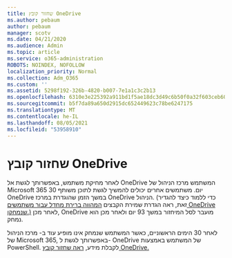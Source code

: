 ```yaml
---
title: שחזור קובץ OneDrive
ms.author: pebaum
author: pebaum
manager: scotv
ms.date: 04/21/2020
ms.audience: Admin
ms.topic: article
ms.service: o365-administration
ROBOTS: NOINDEX, NOFOLLOW
localization_priority: Normal
ms.collection: Adm_O365
ms.custom: ''
ms.assetid: 5298f192-326b-4820-b007-7e1a1c3c2b13
ms.openlocfilehash: 6310e3e225392a911bd1f5ae18dc3d49c6b50f0a32f603ceb60816657d5b3fc6
ms.sourcegitcommit: b5f7da89a650d2915dc652449623c78be6247175
ms.translationtype: MT
ms.contentlocale: he-IL
ms.lasthandoff: 08/05/2021
ms.locfileid: "53958910"
---
```

# <a name="restore-a-deleted-onedrive"></a>שחזור קובץ OneDrive

לאחר מחיקת משתמש, באפשרותך לגשת אל OneDrive המשתמש מרכז הניהול של Microsoft 365 30 יום. משתמשים אחרים יכולים להמשיך לגשת לתוכן משותף OneDrive במשך הזמן שהוגדרת במרכז OneDrive הניהול. (כדי ללמוד כיצד להגדיר זאת, ראה הגדרת שמירת הקבצים [המהווה ברירת מחדל עבור משתמשים OneDrive שנמחקו.)](https://go.microsoft.com/fwlink/?linkid=874267) לאחר מכן, OneDrive מועבר לסל המיחזור במשך 93 יום ולאחר מכן הוא נמחק.
  
לאחר 30 הימים הראשוניים, כאשר המשתמש שנמחק אינו מופיע עוד ב- מרכז הניהול של Microsoft 365, באפשרותך לגשת ל- OneDrive של המשתמש באמצעות PowerShell. לקבלת מידע, [ראה שחזור קובץ OneDrive.](https://go.microsoft.com/fwlink/?linkid=874269)
  

